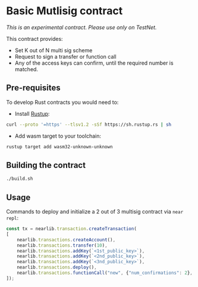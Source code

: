 # Basic Mutlisig contract

*This is an experimental contract. Please use only on TestNet.*

This contract provides:
 - Set K out of N multi sig scheme
 - Request to sign a transfer or function call
 - Any of the access keys can confirm, until the required number is matched.

## Pre-requisites

To develop Rust contracts you would need to:
* Install [Rustup](https://rustup.rs/):
```bash
curl --proto '=https' --tlsv1.2 -sSf https://sh.rustup.rs | sh
```
* Add wasm target to your toolchain:
```bash
rustup target add wasm32-unknown-unknown
```

## Building the contract

```bash
./build.sh
```

## Usage

Commands to deploy and initialize a 2 out of 3 multisig contract via `near repl`:

```javascript
const tx = nearlib.transaction.createTransaction(
[
    nearlib.transactions.createAccount(),
    nearlib.transactions.transfer(10),  
    nearlib.transactions.addKey(`<1st_public_key>`),
    nearlib.transactions.addKey(`<2nd_public_key>`),
    nearlib.transactions.addKey(`<3nd_public_key>`),
    nearlib.transactions.deploy(),
    nearlib.transactions.functionCall("new", {"num_confirmations": 2}, 0, 10000000000000000),
]);
```
